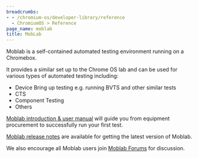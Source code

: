```yaml
---
breadcrumbs:
- - /chromium-os/developer-library/reference
  - ChromiumOS > Reference
page_name: moblab
title: MobLab
---
```


Moblab is a self-contained automated testing environment running on a Chromebox.

It provides a similar set up to the Chrome OS lab and can be used for various
types of automated testing including:

*   Device Bring up testing e.g. running BVTS and other similar tests
*   CTS
*   Component Testing
*   Others

[Moblab introduction & user
manual](https://docs.google.com/document/d/e/2PACX-1vQKDTDTQFKjNxJatFkFUSjCPdVzgry9vkLLvxL8vwqasrKMP2KReEMZ3iva9GX8EzQYo-kANnzPlFG_/pub)
will guide you from equipment procurement to successfully run your first test.

[Moblab release notes](/chromium-os/developer-library/reference/infrastructure/moblab/releasenotes) are available
for getting the latest version of Moblab.

We also encourage all Moblab users join [Moblab
Forums](https://groups.google.com/u/2/a/chromium.org/g/moblab-discuss) for
discussion.
